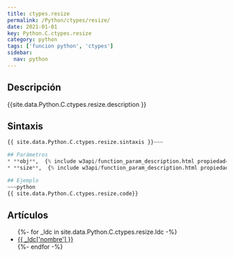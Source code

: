 ```yaml
---
title: ctypes.resize
permalink: /Python/ctypes/resize/
date: 2021-01-01
key: Python.C.ctypes.resize
category: python
tags: ['funcion python', 'ctypes']
sidebar: 
  nav: python
---
```


## Descripción
{{site.data.Python.C.ctypes.resize.description }}

## Sintaxis
~~~python
{{ site.data.Python.C.ctypes.resize.sintaxis }}~~~

## Parámetros
* **obj**,  {% include w3api/function_param_description.html propiedad=site.data.Python.C.ctypes.resize valor="obj" %}
* **size**,  {% include w3api/function_param_description.html propiedad=site.data.Python.C.ctypes.resize valor="size" %}

## Ejemplo
~~~python
{{ site.data.Python.C.ctypes.resize.code}}
~~~

## Artículos
<ul>
{%- for _ldc in site.data.Python.C.ctypes.resize.ldc -%}
   <li>
       <a href="{{_ldc['url'] }}">{{ _ldc['nombre'] }}</a>
   </li>
{%- endfor -%}
</ul>
